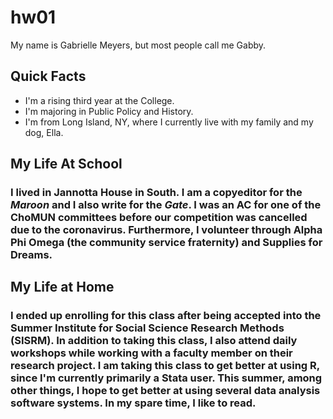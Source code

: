# hw01

My name is Gabrielle Meyers, but most people call me Gabby.

## Quick Facts
* I'm a rising third year at the College.
* I'm majoring in Public Policy and History.
* I'm from Long Island, NY, where I currently live with my family and my dog, Ella.

## My Life At School
### I lived in Jannotta House in South. I am a copyeditor for the *Maroon* and I also write for the *Gate*. I was an AC for one of the ChoMUN committees before our competition was cancelled due to the coronavirus. Furthermore, I volunteer through Alpha Phi Omega (the community service fraternity) and Supplies for Dreams.

## My Life at Home
### I ended up enrolling for this class after being accepted into the **Summer Institute for Social Science Research Methods (SISRM).** In addition to taking this class, I also attend daily workshops while working with a faculty member on their research project. I am taking this class to get better at using R, since I'm currently primarily a Stata user. This summer, among other things, I hope to get better at using several data analysis software systems. In my spare time, I like to read.